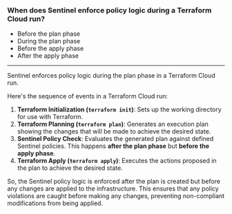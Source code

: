 ### When does Sentinel enforce policy logic during a Terraform Cloud run?

- Before the plan phase
- During the plan phase
- Before the apply phase
- After the apply phase
---

Sentinel enforces policy logic during the plan phase in a Terraform Cloud run. 

Here's the sequence of events in a Terraform Cloud run:

1. **Terraform Initialization (`terraform init`)**: Sets up the working directory for use with Terraform.
2. **Terraform Planning (`terraform plan`)**: Generates an execution plan showing the changes that will be made to achieve the desired state.
3. **Sentinel Policy Check**: Evaluates the generated plan against defined Sentinel policies. This happens **after the plan phase** but **before the apply phase**.
4. **Terraform Apply (`terraform apply`)**: Executes the actions proposed in the plan to achieve the desired state.

So, the Sentinel policy logic is enforced after the plan is created but before any changes are applied to the infrastructure. This ensures that any policy violations are caught before making any changes, preventing non-compliant modifications from being applied.

